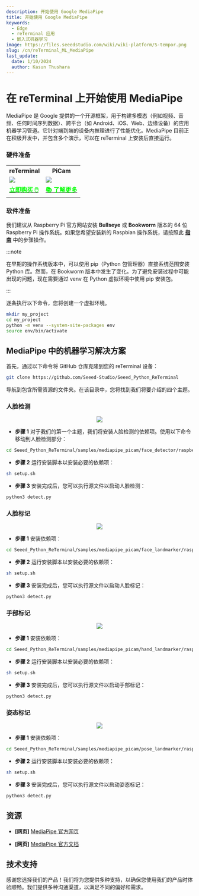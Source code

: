```yaml
---
description: 开始使用 Google MediaPipe
title: 开始使用 Google MediaPipe
keywords:
  - Edge
  - reTerminal 应用
  - 嵌入式机器学习
image: https://files.seeedstudio.com/wiki/wiki-platform/S-tempor.png
slug: /cn/reTerminal_ML_MediaPipe
last_update:
  date: 1/10/2024
  author: Kasun Thushara
---
```



# 在 reTerminal 上开始使用 MediaPipe

MediaPipe 是 Google 提供的一个开源框架，用于构建多模态（例如视频、音频、任何时间序列数据）、跨平台（如 Android、iOS、Web、边缘设备）的应用机器学习管道。它针对端到端的设备内推理进行了性能优化。MediaPipe 目前正在积极开发中，并包含多个演示，可以在 reTerminal 上安装后直接运行。

### 硬件准备

<div class="table-center">
	<table class="table-nobg">
    <tr class="table-trnobg">
      <th class="table-trnobg">reTerminal</th>
      <th class="table-trnobg">PiCam</th>
		</tr>
    <tr class="table-trnobg"></tr>
		<tr class="table-trnobg">
			<td class="table-trnobg"><div style={{textAlign:'center'}}><img src="https://files.seeedstudio.com/wiki/ReTerminal/frigate/reterminal.png" style={{width:300, height:'auto'}}/></div></td>
      <td class="table-trnobg"><div style={{textAlign:'center'}}><img src="https://files.seeedstudio.com/wiki/ReTerminal/Picam/picam2.jpg" style={{width:300, height:'auto'}}/></div></td>
		</tr>
    <tr class="table-trnobg"></tr>
		<tr class="table-trnobg">
			<td class="table-trnobg"><div class="get_one_now_container" style={{textAlign: 'center'}}><a class="get_one_now_item" href="https://www.seeedstudio.com/ReTerminal-with-CM4-p-4904.html?queryID=26220f25bcce77bc420c9c03059787c0&objectID=4904&indexName=bazaar_retailer_products">
              <strong><span><font color={'FFFFFF'} size={"4"}>立即购买 🖱️</font></span></strong>
          </a></div></td>
      <td class="table-trnobg"><div class="get_one_now_container" style={{textAlign: 'center'}}><a class="get_one_now_item" href="https://wiki.seeedstudio.com/cn/reTerminal-piCam/"><strong><span><font color={'FFFFFF'} size={"4"}>📚 了解更多</font></span></strong></a></div></td>
        </tr>
    </table>
    </div>

### 软件准备

我们建议从 Raspberry Pi 官方网站安装 **Bullseye** 或 **Bookworm** 版本的 64 位 Raspberry Pi 操作系统。如果您希望安装新的 Raspbian 操作系统，请按照此 [**指南**](https://wiki.seeedstudio.com/cn/reTerminal/#flash-raspberry-pi-os-64-bit-ubuntu-os-or-other-os-to-emmc) 中的步骤操作。

:::note

在早期的操作系统版本中，可以使用 pip（Python 包管理器）直接系统范围安装 Python 库。然而，在 Bookworm 版本中发生了变化。为了避免安装过程中可能出现的问题，现在需要通过 venv 在 Python 虚拟环境中使用 pip 安装包。

:::

逐条执行以下命令，您将创建一个虚拟环境。

 ```sh
mkdir my_project
cd my_project
python -m venv --system-site-packages env
source env/bin/activate
 ```

## MediaPipe 中的机器学习解决方案

首先，通过以下命令将 GitHub 仓库克隆到您的 reTerminal 设备：

 ```sh
 git clone https://github.com/Seeed-Studio/Seeed_Python_ReTerminal
 ```
导航到包含所需资源的文件夹。在该目录中，您将找到我们将要介绍的四个主题。

### 人脸检测

<center><img width={800} src="https://files.seeedstudio.com/wiki/ReTerminal/mediapipe/meadiapipe-faccedetection.gif" /></center>

- **步骤 1** 对于我们的第一个主题，我们将安装人脸检测的依赖项。使用以下命令移动到人脸检测部分：

 ```sh
cd Seeed_Python_ReTerminal/samples/mediapipe_picam/face_detector/raspberry_pi
 ```
- **步骤 2** 运行安装脚本以安装必要的依赖项：

 ```sh
sh setup.sh
 ```

- **步骤 3** 安装完成后，您可以执行源文件以启动人脸检测：

 ```sh
python3 detect.py
 ```

### 人脸标记

<center><img width={800} src="https://files.seeedstudio.com/wiki/ReTerminal/mediapipe/meadiapipe-facelandmarks.gif" /></center>

- **步骤 1** 安装依赖项：

 ```sh
cd Seeed_Python_ReTerminal/samples/mediapipe_picam/face_landmarker/raspberry_pi
 ```
- **步骤 2** 运行安装脚本以安装必要的依赖项：

 ```sh
sh setup.sh
 ```

- **步骤 3** 安装完成后，您可以执行源文件以启动人脸标记：

 ```sh
python3 detect.py
 ```

### 手部标记

<center><img width={800} src="https://files.seeedstudio.com/wiki/ReTerminal/mediapipe/mediapipe_handlandmarks.gif" /></center>

 - **步骤 1** 安装依赖项：

 ```sh
cd Seeed_Python_ReTerminal/samples/mediapipe_picam/hand_landmarker/raspberry_pi
 ```
- **步骤 2** 运行安装脚本以安装必要的依赖项：

 ```sh
sh setup.sh
 ```

- **步骤 3** 安装完成后，您可以执行源文件以启动手部标记：

 ```sh
python3 detect.py
 ```

### 姿态标记

<center><img width={800} src="https://files.seeedstudio.com/wiki/ReTerminal/mediapipe/mediapipe-pose.gif" /></center>

 - **步骤 1** 安装依赖项：

 ```sh
cd Seeed_Python_ReTerminal/samples/mediapipe_picam/pose_landmarker/raspberry_pi
 ```
- **步骤 2** 运行安装脚本以安装必要的依赖项：

 ```sh
sh setup.sh
 ```

- **步骤 3** 安装完成后，您可以执行源文件以启动姿态标记：

 ```sh
python3 detect.py
 ```

## 资源

- **[网页]** [MediaPipe 官方网页](https://mediapipe.dev/)

- **[网页]** [MediaPipe 官方文档](https://google.github.io/mediapipe/)

## 技术支持

感谢您选择我们的产品！我们将为您提供多种支持，以确保您使用我们的产品时体验顺畅。我们提供多种沟通渠道，以满足不同的偏好和需求。

<div class="button_tech_support_container">
<a href="https://forum.seeedstudio.com/" class="button_forum"></a> 
<a href="https://www.seeedstudio.com/contacts" class="button_email"></a>
</div>

<div class="button_tech_support_container">
<a href="https://discord.gg/eWkprNDMU7" class="button_discord"></a> 
<a href="https://github.com/Seeed-Studio/wiki-documents/discussions/69" class="button_discussion"></a>
</div>